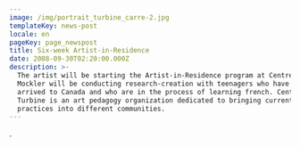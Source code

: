 ```yaml
---
image: /img/portrait_turbine_carre-2.jpg
templateKey: news-post
locale: en
pageKey: page_newspost
title: Six-week Artist-in-Residence
date: 2008-09-30T02:20:00.000Z
description: >-
  The artist will be starting the Artist-in-Residence program at Centre Turbine.
  Mockler will be conducting research-creation with teenagers who have recently
  arrived to Canada and who are in the process of learning french. Centre
  Turbine is an art pedagogy organization dedicated to bringing current art
  practices into different communities.
---
```

.
